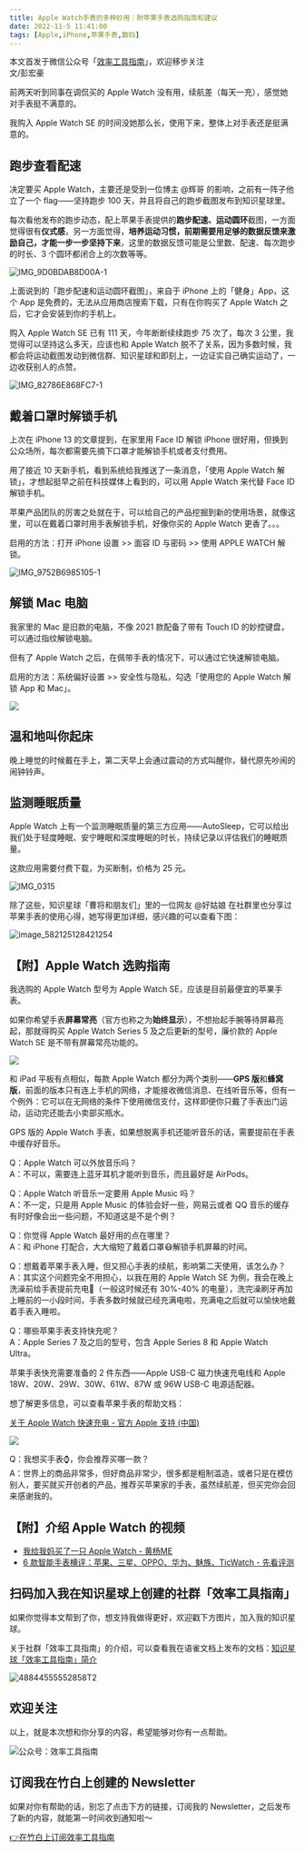 ```yaml
---
title: Apple Watch手表的多种妙用｜附苹果手表选购指南和建议        
date: 2022-11-5 11:41:00               
tags: [Apple,iPhone,苹果手表,数码]                                                                               
---
```

本文首发于微信公众号「[效率工具指南](https://mp.weixin.qq.com/s/qAzgpyYasyFT7y2G1lqrWQ)」，欢迎移步关注            
文/彭宏豪    

前两天听到同事在调侃买的 Apple Watch 没有用，续航差（每天一充），感觉她对手表挺不满意的。  

我购入 Apple Watch SE 的时间没她那么长，使用下来，整体上对手表还是挺满意的。    

## 跑步查看配速

决定要买 Apple Watch，主要还是受到一位博主 @辉哥 的影响，之前有一阵子他立了一个 flag——坚持跑步 100 天，并且将自己的跑步截图发布到知识星球里。

每次看他发布的跑步动态，配上苹果手表提供的**跑步配速、运动圆环**截图，一方面觉得很有**仪式感**，另一方面觉得，**培养运动习惯，前期需要用足够的数据反馈来激励自己，才能一步一步坚持下来**，这里的数据反馈可能是公里数、配速、每次跑步的时长、3 个圆环都闭合上的次数等等。   

![IMG_9D0BDAB8D00A-1](https://article-picbed-1302715071.cos.ap-guangzhou.myqcloud.com/2023/11/26/img9d0bdab8d00a1.jpeg)

上面说到的「跑步配速和运动圆环截图」，来自于 iPhone 上的「健身」App，这个 App 是免费的，无法从应用商店搜索下载，只有在你购买了 Apple Watch 之后，它才会安装到你的手机上。  

购入 Apple Watch SE 已有 111 天，今年断断续续跑步 75 次了，每次 3 公里，我觉得可以坚持这么多天，应该也和 Apple Watch 脱不了关系，因为多数时候，我都会将运动截图发动到微信群、知识星球和即刻上，一边证实自己确实运动了，一边收获别人的点赞。

![IMG_82786E868FC7-1](https://article-picbed-1302715071.cos.ap-guangzhou.myqcloud.com/2023/11/26/img82786e868fc71.jpeg)

## 戴着口罩时解锁手机

上次在 iPhone 13 的文章提到，在家里用 Face ID 解锁 iPhone 很好用，但换到公众场所，每次都需要先摘下口罩才能解锁手机或者支付费用。   

用了接近 10 天新手机，看到系统给我推送了一条消息，「使用 Apple Watch 解锁」，才想起挺早之前在科技媒体上看到的，可以用 Apple Watch 来代替 Face ID 解锁手机。  

苹果产品团队的厉害之处就在于，可以给自己的产品挖掘到新的使用场景，就像这里，可以在戴着口罩时用手表解锁手机，好像你买的 Apple Watch 更香了。。。      

启用的方法：打开 iPhone 设置 >> 面容 ID 与密码 >> 使用 APPLE WATCH 解锁。     

![IMG_9752B6985105-1](https://article-picbed-1302715071.cos.ap-guangzhou.myqcloud.com/2023/11/26/img9752b69851051.jpeg)



## 解锁 Mac 电脑  

我家里的 Mac 是旧款的电脑，不像 2021 款配备了带有 Touch ID 的妙控键盘，可以通过指纹解锁电脑。   

但有了 Apple Watch 之后，在佩带手表的情况下，可以通过它快速解锁电脑。   

启用的方法：系统偏好设置 >> 安全性与隐私，勾选「使用您的 Apple Watch 解锁 App 和 Mac」。   

![](https://article-picbed-1302715071.cos.ap-guangzhou.myqcloud.com/2023/11/26/16374559218828.jpg)

## 温和地叫你起床  

晚上睡觉的时候戴在手上，第二天早上会通过震动的方式叫醒你，替代原先吵闹的闹钟铃声。

## 监测睡眠质量  

Apple Watch 上有一个监测睡眠质量的第三方应用——AutoSleep，它可以给出我们处于轻度睡眠、安宁睡眠和深度睡眠的时长，持续记录以评估我们的睡眠质量。

这款应用需要付费下载，为买断制，价格为 25 元。   

![IMG_0315](https://article-picbed-1302715071.cos.ap-guangzhou.myqcloud.com/2023/11/26/img0315.PNG)


除了这些，知识星球「曹将和朋友们」里的一位网友 @好姑娘 在社群里也分享过苹果手表的使用心得，她写得更加详细，感兴趣的可以查看下图：    

![image_582125128421254](https://article-picbed-1302715071.cos.ap-guangzhou.myqcloud.com/2023/11/26/image582125128421254.PNG)


## 【附】Apple Watch 选购指南   

我选购的 Apple Watch 型号为 Apple Watch SE，应该是目前最便宜的苹果手表。     

如果你希望手表**屏幕常亮**（官方也称之为**始终显示**），不想抬起手腕等待屏幕亮起，那就得购买 Apple Watch Series 5 及之后更新的型号，廉价款的 Apple Watch SE 是不带有屏幕常亮功能的。  

![](https://article-picbed-1302715071.cos.ap-guangzhou.myqcloud.com/2023/11/26/16676166604698.jpg)


和 iPad 平板有点相似，每款 Apple Watch 都分为两个类别——**GPS 版**和**蜂窝版**，前面的版本只有连上手机的网络，才能接收微信消息、在线听音乐等，但有一个例外：它可以在无网络的条件下使用微信支付，这样即便你只戴了手表出门运动，运动完还能去小卖部买瓶水。    

GPS 版的 Apple Watch 手表，如果想脱离手机还能听音乐的话，需要提前在手表中缓存好音乐。     

Q：Apple Watch 可以外放音乐吗？  
A：不可以，需要连上蓝牙耳机才能听到音乐，而且最好是 AirPods。   

Q：Apple Watch 听音乐一定要用 Apple Music 吗？   
A：不一定，只是用 Apple Music 的体验会好一些，网易云或者 QQ 音乐的缓存有时好像会出一些问题，不知道这是不是个例？     

Q：你觉得 Apple Watch 最好用的点在哪里？  
A：和 iPhone 打配合，大大缩短了戴着口罩😷解锁手机屏幕的时间。    

Q：想戴着苹果手表入睡，但又担心手表的续航，影响第二天使用，该怎么办？      
A：其实这个问题完全不用担心，以我在用的 Apple Watch SE 为例，我会在晚上洗澡前给手表提前充电🔋（一般这时候还有 30%-40% 的电量），洗完澡刷牙再加上睡前的一小段时间，手表多数时候就已经充满电啦，充满电之后就可以愉快地戴着手表入睡啦。       

Q：哪些苹果手表支持快充呢？    
A：Apple Series 7 及之后的型号，包含 Apple Series 8 和 Apple Watch Ultra。    

苹果手表快充需要准备的 2 件东西——Apple USB-C 磁力快速充电线和 Apple 18W、20W、29W、30W、61W、87W 或 96W USB-C 电源适配器。   

想了解更多信息，可以查看苹果手表的帮助文档：   
 
[关于 Apple Watch 快速充电 - 官方 Apple 支持 (中国)](https://support.apple.com/zh-cn/HT212769)      

![](https://article-picbed-1302715071.cos.ap-guangzhou.myqcloud.com/2023/11/26/16676186982898.jpg)


Q：我想买手表⌚️，你会推荐买哪一款？   
A：世界上的商品非常多，但好商品非常少，很多都是粗制滥造，或者只是在模仿别人，要买就买开创者的产品，推荐买苹果家的手表，虽然续航差，但买完你会回来感谢我的。     

## 【附】介绍 Apple Watch 的视频   


* [我给我妈买了一只 Apple Watch - 黄杨ME](https://www.bilibili.com/video/BV1GU4y197UY/)    
* [6 款智能手表横评：苹果、三星、OPPO、华为、魅族、TicWatch - 先看评测](https://www.bilibili.com/video/BV1Gv411N7yJ/?is_story_h5=false&p=1&share_from=ugc&share_medium=iphone&share_plat=ios&share_session_id=8B83A9F3-D829-4160-A0B5-7E992A356EBC&share_source=WEIXIN&share_tag=s_i&timestamp=1667611110&unique_k=eyOd05X)     


## 扫码加入我在知识星球上创建的社群「效率工具指南」  

如果你觉得本文帮到了你，想支持我做得更好，欢迎戳下方图片，加入我的知识星球。     

关于社群「效率工具指南」的介绍，可以查看我在语雀文档上发布的文档：[知识星球「效率工具指南」简介](https://www.yuque.com/penghonghao/af0aai/glwrg2dl0dqlegi6?singleDoc#)    

![48844555552858T2](https://article-picbed-1302715071.cos.ap-guangzhou.myqcloud.com/2023/03/25/48844555552858t2.JPG)   

## 欢迎关注     

以上，就是本次想和你分享的内容，希望能够对你有一点帮助。     

![公众号：效率工具指南](https://article-picbed-1302715071.cos.ap-guangzhou.myqcloud.com/2021/05/28/gong-zhong-hao-wei-bu-er-wei-ma-dailogo.png)   

## 订阅我在竹白上创建的 Newsletter   

如果对你有帮助的话，别忘了点击下方的链接，订阅我的 Newsletter，之后发布了新的内容，就能第一时间收到通知啦～  

[👉在竹白上订阅效率工具指南](https://penghh.zhubai.love/)         



